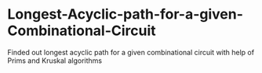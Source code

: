 # Longest-Acyclic-path-for-a-given-Combinational-Circuit
Finded out longest acyclic path for a given combinational circuit with help of Prims and Kruskal algorithms
